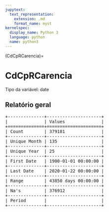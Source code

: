```yaml
--- 
jupytext:
  text_representation:
    extension: .md
    format_name: myst
kernelspec:
  display_name: Python 3
  language: python
  name: python3
---
```


(CdCpRCarencia)= 

# CdCpRCarencia
Tipo da variável: date
## Relatório geral

<pre>
+--------------+---------------------+
|              | Values              |
+==============+=====================+
| Count        | 379181              |
+--------------+---------------------+
| Unique Month | 135                 |
+--------------+---------------------+
| Unique Year  | 25                  |
+--------------+---------------------+
| First Date   | 1900-01-01 00:00:00 |
+--------------+---------------------+
| Last Date    | 2020-01-22 00:00:00 |
+--------------+---------------------+
| Range        | 43850 days 00:00:00 |
+--------------+---------------------+
| Na's         | 376912              |
+--------------+---------------------+
| Period       |                     |
+--------------+---------------------+
</pre>

